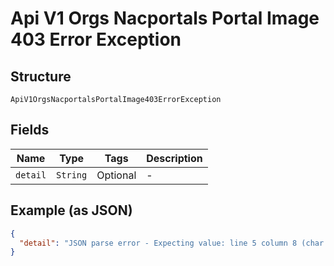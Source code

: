 
# Api V1 Orgs Nacportals Portal Image 403 Error Exception

## Structure

`ApiV1OrgsNacportalsPortalImage403ErrorException`

## Fields

| Name | Type | Tags | Description |
|  --- | --- | --- | --- |
| `detail` | `String` | Optional | - |

## Example (as JSON)

```json
{
  "detail": "JSON parse error - Expecting value: line 5 column 8 (char 56)"
}
```

